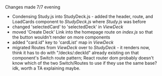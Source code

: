 Changes made 7/7 evening

* Condensing Study.js into StudyDeck.js - added the header, route, and LoadCards component to *StudyDeck.js* where *Study.js* was before
* changed 'selectedCard' to 'selectedDeck' in *ViewDeck*
* moved 'Create Deck' Link into the homepage route on *index.js* so that the button wouldn't render on more components
* added "card.id" key to 'cardList' map in *ViewDeck*
* migrated Routes from *ViewDeck* over to *StudyDeck* - it renders now, think it has to do with "/decks/:deckId" already existing on that component's Switch route pattern; React router dom probably doesn't know which of the two Switch/Routes to use if they use the same base? idk, worth a TA explaining maybe.
